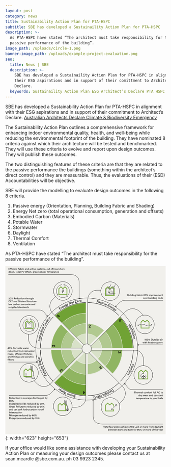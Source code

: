 ```yaml
---
layout: post
category: news
title: Sustainability Action Plan for PTA-HSPC
subtitle: SBE has developed a Sustainaility Action Plan for PTA-HSPC
description: >-
  As PTA-HSPC have stated “The architect must take responsibility for the
  passive performance of the building”.
image_path: /uploads/circle-1.png
banner-image_path: /uploads/example-project-evaluation.png
seo:
  title: News | SBE
  description: >-
    SBE has developed a Sustainaility Action Plan for PTA-HSPC in alignment with
    their ESG aspirations and in support of their comittment to Architect’s
    Declare.
  keywords: Sustainaility Action Plan ESG Architect’s Declare PTA HSPC.
---
```

SBE has developed a Sustainability Action Plan for PTA-HSPC in alignment with their ESG aspirations and in support of their commitment to Architect’s Declare. [Australian Architects Declare Climate & Biodiversity Emergency](https://architectsdeclare.com.au/)

The Sustainability Action Plan outlines a comprehensive framework for enhancing indoor environmental quality, health, and well-being while reducing the environmental footprint of the building. They have nominated 8 criteria against which their architecture will be tested and benchmarked. They will use these criteria to evolve and report upon design outcomes. They will publish these outcomes.

The two distinguishing features of these criteria are that they are related to the passive performance the buildings (something within the architect’s direct control) and they are measurable. Thus, the evaluations of their (ESD) Accountabilities will be objective.

SBE will provide the modelling to evaluate design outcomes in the following 8 criteria.

1. Passive energy (Orientation, Planning, Building Fabric and Shading)
2. Energy Net zero (total operational consumption, generation and offsets)
3. Embodied Carbon (Materials)
4. Potable Water
5. Stormwater
6. Daylight
7. Thermal Comfort
8. Ventilation

As PTA-HSPC have stated “The architect must take responsibility for the passive performance of the building”.

![](/uploads/example-score.png "Sample Assessment"){: width="623" height="653"}

If your office would like some assistance with developing your Sustainability Action Plan or measuring your design outcomes please contact us at sean.mcardle @sbe.com.au. ph 03 9923 2345.